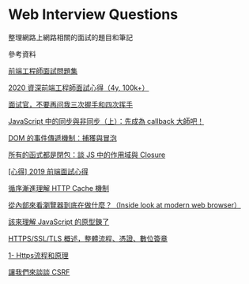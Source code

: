 # Web Interview Questions

整理網路上網路相關的面試的題目和筆記

參考資料

[前端工程師面試問題集](https://h5bp.org/Front-end-Developer-Interview-Questions/translations/chinese-traditional/#network-questions)

[2020 資深前端工程師面試心得（4y, 100k+）](https://medium.com/@hulitw/2020-senior-front-end-engineer-interview-249c719c1a97)

[面试官，不要再问我三次握手和四次挥手](https://juejin.im/post/5d9c284b518825095879e7a5)

[JavaScript 中的同步與非同步（上）：先成為 callback 大師吧！](https://blog.huli.tw/2019/10/04/javascript-async-sync-and-callback/)

[DOM 的事件傳遞機制：捕獲與冒泡 ](https://blog.huli.tw/2017/08/27/dom-event-capture-and-propagation/)

[所有的函式都是閉包：談 JS 中的作用域與 Closure](https://blog.huli.tw/2018/12/08/javascript-closure/)

[[心得] 2019 前端面試心得](https://pttcareer.com/soft_job/M.1571823381.A.B68.html?fbclid=IwAR0rgL80Jp9dzB4hT30Em6Rvl6PBArK-DR3GuAbwnc4PHWlbyizBqDiL8NA)

[循序漸進理解 HTTP Cache 機制](https://blog.techbridge.cc/2017/06/17/cache-introduction/)

[從內部來看瀏覽器到底在做什麼？（Inside look at modern web browser）](https://cythilya.github.io/2018/11/10/inside-look-at-modern-web-browser/)

[該來理解 JavaScript 的原型鍊了](https://blog.techbridge.cc/2017/04/22/javascript-prototype/)

[HTTPS/SSL/TLS 概述，整體流程、憑證、數位簽章](https://ithelp.ithome.com.tw/articles/10193095)

[1- Https流程和原理](https://www.jianshu.com/p/b0b6b88fe9fe)

[讓我們來談談 CSRF](https://blog.techbridge.cc/2017/02/25/csrf-introduction/)